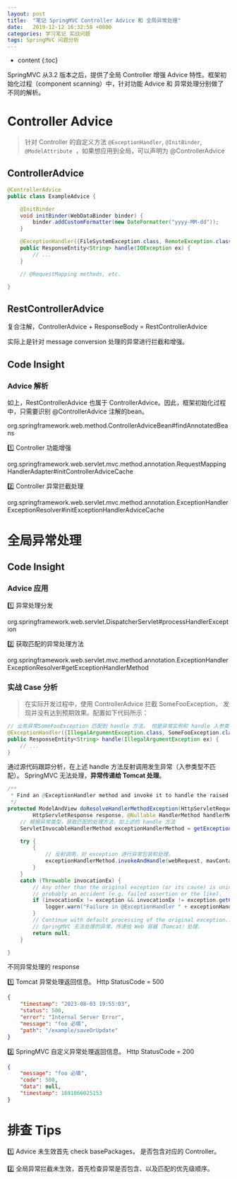 ```yaml
---
layout: post
title:  "笔记 SpringMVC Controller Advice 和 全局异常处理"
date:   2019-12-12 16:32:58 +0800
categories: 学习笔记 实战问题
tags: SpringMVC 问题分析
---
```


* content
{:toc}

SpringMVC 从3.2 版本之后，提供了全局 Controller 增强 Advice 特性。框架初始化过程（component scanning）中，针对功能 Advice 和 异常处理分别做了不同的解析。

# Controller Advice

> 针对 Controller 的自定义方法 `@ExceptionHandler`, `@InitBinder`, `@ModelAttribute`  ，如果想应用到全局，可以声明为 @ControllerAdvice

## ControllerAdvice

```java
@ControllerAdvice
public class ExampleAdvice {

    @InitBinder
    void initBinder(WebDataBinder binder) {
        binder.addCustomFormatter(new DateFormatter("yyyy-MM-dd"));
    }

    @ExceptionHandler({FileSystemException.class, RemoteException.class})
    public ResponseEntity<String> handle(IOException ex) {
        // ...
    }

    // @RequestMapping methods, etc.

}
```

## RestControllerAdvice

复合注解，ControllerAdvice + ResponseBody = RestControllerAdvice

实际上是针对 message conversion 处理的异常进行拦截和增强。

## Code Insight

### Advice 解析

如上，RestControllerAdvice 也属于 ControllerAdvice。因此，框架初始化过程中，只需要识别 @ControllerAdvice 注解的bean。

org.springframework.web.method.ControllerAdviceBean#findAnnotatedBeans

1️⃣ Controller 功能增强

org.springframework.web.servlet.mvc.method.annotation.RequestMappingHandlerAdapter#initControllerAdviceCache

2️⃣ Controller 异常拦截处理

org.springframework.web.servlet.mvc.method.annotation.ExceptionHandlerExceptionResolver#initExceptionHandlerAdviceCache

# 全局异常处理

## Code Insight

### Advice 应用

1️⃣ 异常处理分发

org.springframework.web.servlet.DispatcherServlet#processHandlerException

2️⃣ 获取匹配的异常处理方法

org.springframework.web.servlet.mvc.method.annotation.ExceptionHandlerExceptionResolver#getExceptionHandlerMethod

### 实战 Case 分析

> 在实际开发过程中，使用 ControllerAdvice 拦截 SomeFooException， 发现并没有达到预期效果。配置如下代码所示：

```java
// 业务异常SomeFooException 匹配到 handle 方法， 但是异常实例和 handle 入参类型不符合，抛出 IllegalArgumentException: No suitable resolver
@ExceptionHandler({IllegalArgumentException.class, SomeFooException.class})
public ResponseEntity<String> handle(IllegalArgumentException ex) {
    // ...
}
```

通过源代码跟踪分析，在上述 handle 方法反射调用发生异常（入参类型不匹配）。 SpringMVC 无法处理，**异常传递给 Tomcat 处理**。

```java
/**
 * Find an @ExceptionHandler method and invoke it to handle the raised exception.
 */
protected ModelAndView doResolveHandlerMethodException(HttpServletRequest request,
        HttpServletResponse response, @Nullable HandlerMethod handlerMethod, Exception exception) {
    // 根据异常类型，获取匹配的处理方法，如上述的 handle 方法
    ServletInvocableHandlerMethod exceptionHandlerMethod = getExceptionHandlerMethod(handlerMethod, exception);

    try {
        {
            // 反射调用，对 exception 进行异常包装和处理。
            exceptionHandlerMethod.invokeAndHandle(webRequest, mavContainer, exception, handlerMethod);
        }
    }
    catch (Throwable invocationEx) {
        // Any other than the original exception (or its cause) is unintended here,
        // probably an accident (e.g. failed assertion or the like).
        if (invocationEx != exception && invocationEx != exception.getCause() && logger.isWarnEnabled()) {
            logger.warn("Failure in @ExceptionHandler " + exceptionHandlerMethod, invocationEx);
        }
        // Continue with default processing of the original exception...
        // SpringMVC 无法处理的异常，传递给 Web 容器（Tomcat）处理。
        return null;
    }

}
```

不同异常处理的 response

1️⃣ Tomcat 异常处理返回信息。 Http StatusCode = 500

```json
{
    "timestamp": "2023-08-03 19:55:03",
    "status": 500,
    "error": "Internal Server Error",
    "message": "foo 必填",
    "path": "/example/saveOrUpdate"
}
```

2️⃣ SpringMVC 自定义异常处理返回信息。 Http StatusCode = 200

```json
{
    "message": "foo 必填",
    "code": 500,
    "data": null,
    "timestamp": 1691066025153
}
```

# 排查 Tips

1️⃣ Advice 未生效首先 check basePackages， 是否包含对应的 Controller。

2️⃣ 全局异常拦截未生效，首先检查异常是否包含、以及匹配的优先级顺序。
